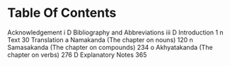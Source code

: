 # Table Of Contents

Acknowledgement i D Bibliography and Abbreviations iii D Introduction 1 n Text 30 Translation a Namakanda (The chapter on nouns) 120 n Samasakanda (The chapter on compounds) 234 o Akhyatakanda (The chapter on verbs) 276 D Explanatory Notes 365 
